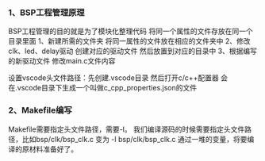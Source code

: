 ### 1、BSP工程管理原理

BSP工程管理的目的就是为了模块化整理代码 将同一个属性的文件存放在同一个目录里面
1、新建所需的文件夹 将同一属性的文件放在相应的文件夹中
2、修改clk、led、delay驱动 创建对应的驱动文件 然后放置到对应的目录中
3、根据编写的新驱动文件 修改main.c文件内容

设置vscode头文件路径：先创建.vscode目录 然后打开c/c++配置器 会在.vscode目录下生成一个叫做c_cpp_properties.json的文件

### 2、Makefile编写

Makefile需要指定头文件路径，需要-I。
我们编译源码的时候需要指定头文件路径，比如bsp/clk/bsp_clk.c 变为 -I bsp/clk/bsp_clk.c
通过一堆的变量，将要编译的原材料准备好了。
